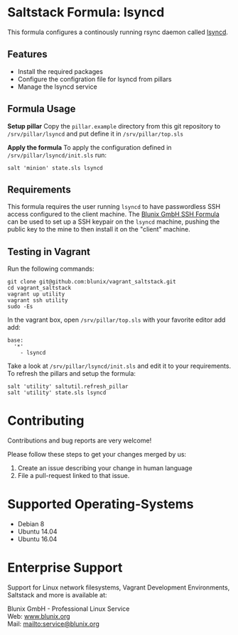 # Saltstack Formula: lsyncd

This formula configures a continously running rsync daemon called [lsyncd](https://axkibe.github.io/lsyncd/).


## Features
- Install the required packages
- Configure the configration file for lsyncd from pillars
- Manage the lsyncd service


## Formula Usage

**Setup pillar**
Copy the `pillar.example` directory from this git repository to `/srv/pillar/lsyncd` and put define it in `/srv/pillar/top.sls`

**Apply the formula**
To apply the configuration defined in `/srv/pillar/lsyncd/init.sls` run:
```
salt 'minion' state.sls lsyncd
```

## Requirements

This formula requires the user running `lsyncd` to have passwordless SSH access configured to the client machine.
The [Blunix GmbH SSH Formula](https://github.com/blunix/formula-ssh) can be used to set up a SSH keypair on the `lsyncd`
machine, pushing the public key to the mine to then install it on the "client" machine.

## Testing in Vagrant
Run the following commands:
```
git clone git@github.com:blunix/vagrant_saltstack.git
cd vagrant_saltstack
vagrant up utility
vagrant ssh utility
sudo -Es
```

In the vagrant box, open `/srv/pillar/top.sls` with your favorite editor add add:
```
base:
  '*'
    - lsyncd
```

Take a look at `/srv/pillar/lsyncd/init.sls` and edit it to your requirements. To refresh the pillars and setup the formula:
```
salt 'utility' saltutil.refresh_pillar
salt 'utility' state.sls lsyncd
```

# Contributing
Contributions and bug reports are very welcome!

Please follow these steps to get your changes merged by us:

1. Create an issue describing your change in human language
2. File a pull-request linked to that issue.

# Supported Operating-Systems
- Debian 8
- Ubuntu 14.04
- Ubuntu 16.04

# Enterprise Support
Support for Linux network filesystems, Vagrant Development Environments, Saltstack and more is available at:

Blunix GmbH - Professional Linux Service  
Web: <a href="https://www.blunix.org/" target="_blank">www.blunix.org</a>  
Mail: <mailto:service@blunix.org>

